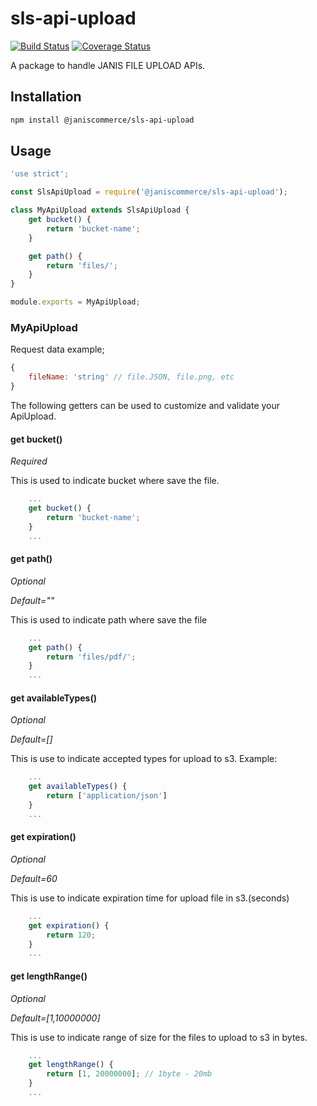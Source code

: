 # sls-api-upload

[![Build Status](https://travis-ci.org/janis-commerce/sls-api-upload.svg?branch=master)](https://travis-ci.org/janis-commerce/sls-api-upload)
[![Coverage Status](https://coveralls.io/repos/github/janis-commerce/sls-api-upload/badge.svg?branch=master)](https://coveralls.io/github/janis-commerce/sls-api-upload?branch=master)

A package to handle JANIS FILE UPLOAD APIs.

## Installation
```sh
npm install @janiscommerce/sls-api-upload
```

## Usage
```js
'use strict';

const SlsApiUpload = require('@janiscommerce/sls-api-upload');

class MyApiUpload extends SlsApiUpload {
	get bucket() {
		return 'bucket-name';
	}

	get path() {
		return 'files/';
	}
}

module.exports = MyApiUpload;

```

### MyApiUpload

Request data example;

```js
{
	fileName: 'string' // file.JSON, file.png, etc
}
```

The following getters can be used to customize and validate your ApiUpload.


#### get bucket()

*Required*

This is used to indicate bucket where save the file.

```js
	...
	get bucket() {
		return 'bucket-name';
	}
	...
```

#### get path()

*Optional*

*Default=""*

This is used to indicate path where save the file

```js
	...
	get path() {
		return 'files/pdf/';
	}
	...
```

#### get availableTypes()

*Optional*

*Default=[]*

This is use to indicate accepted types for upload to s3. Example:

```js
	...
	get availableTypes() {
		return ['application/json']
	}
	...
```

#### get expiration()

*Optional*

*Default=60*

This is use to indicate expiration time for upload file in s3.(seconds)

```js
	...
	get expiration() {
		return 120;
	}
	...
```

#### get lengthRange()

*Optional*

*Default=[1,10000000]*

This is use to indicate range of size for the files to upload to s3 in bytes.

```js
	...
	get lengthRange() {
		return [1, 20000000]; // 1byte - 20mb
	}
	...
```
